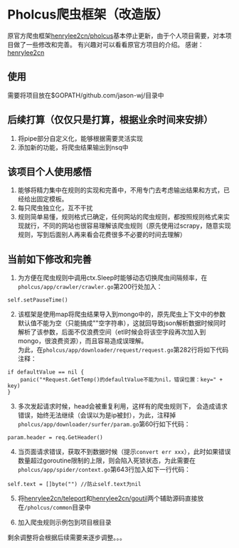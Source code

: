 # Pholcus爬虫框架（改造版）
原官方爬虫框架[henrylee2cn/pholcus](https://github.com/jason-wj/pholcus)基本停止更新，由于个人项目需要，对本项目做了一些修改和完善。
有兴趣对可以看看原官方项目的介绍。
感谢：[henrylee2cn](https://github.com/jason-wj)

## 使用
需要将项目放在$GOPATH/github.com/jason-wj/目录中

## 后续打算（仅仅只是打算，根据业余时间来安排）
1. 将pipe部分自定义化，能够根据需要灵活实现
2. 添加新的功能，将爬虫结果输出到nsq中

## 该项目个人使用感悟
1. 能够将精力集中在规则的实现和完善中，不用专门去考虑输出结果和方式，已经给出固定模板。
2. 每只爬虫独立化，互不干扰
3. 规则简单易懂，规则格式已确定，任何网站的爬虫规则，都按照规则格式来实现就行，不同的网站也很容易理解该爬虫规则（原先使用过scrapy，随意实现规则，写到后面别人再来看会花费很多不必要的时间去理解）

## 当前如下修改和完善
1. 为方便在爬虫规则中调用ctx.Sleep时能够动态切换爬虫间隔频率，在`pholcus/app/crawler/crawler.go`第200行处加入：
```
self.setPauseTime()
```  

2. 该框架是使用map将爬虫结果导入到mongo中的，原先爬虫上下文中的参数默认值不能为空（只能搞成""空字符串），这就回导致json解析数据时候同时解析了该参数，后面不仅浪费空间（etl时候会将该空字段再次加入到mongo，很浪费资源），而且容易造成误理解。  
为此，在`pholcus/app/downloader/request/request.go`第282行将如下代码注释：
```
if defaultValue == nil {
	panic("*Request.GetTemp()的defaultValue不能为nil，错误位置：key=" + key)
}
```  

3. 多次发起请求时候，head会被重复利用，这样有的爬虫规则下， 会造成请求错误，始终无法继续（会误以为是ip被封），为此，注释掉`pholcus/app/downloader/surfer/param.go`第60行如下代码：
```
param.header = req.GetHeader()
```
4. 当页面请求错误，获取不到数据时候（提示`convert err xxx`），此时如果错误数量超过goroutine限制的上限，则会陷入死锁状态，为此需要在`pholcus/app/spider/context.go`第643行加入如下一行代码：
```
self.text = []byte("") //防止self.text为nil
```

5. 将[henrylee2cn/teleport](https://github.com/henrylee2cn/teleport)和[henrylee2cn/goutil](https://github.com/henrylee2cn/goutil)两个辅助源码直接放在`/pholcus/common`目录中

6. 加入爬虫规则示例包到项目根目录

剩余调整将会根据后续需要来逐步调整。。。
